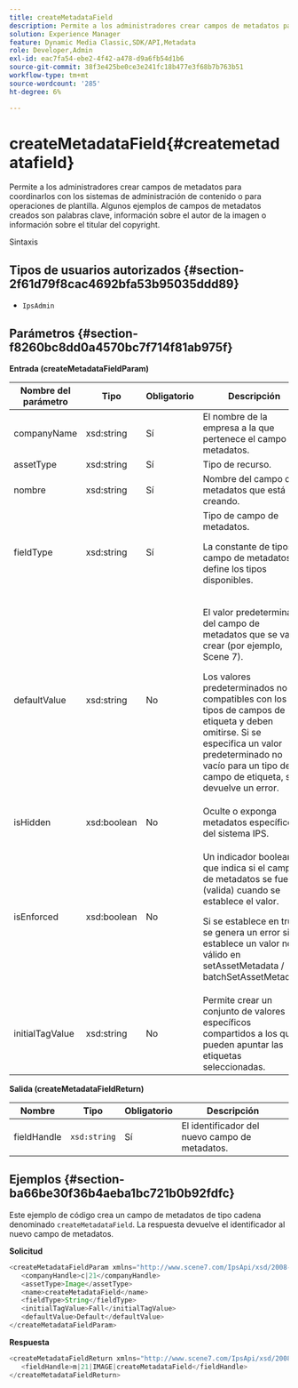 ```yaml
---
title: createMetadataField
description: Permite a los administradores crear campos de metadatos para coordinarlos con los sistemas de administración de contenido o para operaciones de plantilla. Algunos ejemplos de campos de metadatos creados son palabras clave, información sobre el autor de la imagen o información sobre el titular del copyright.
solution: Experience Manager
feature: Dynamic Media Classic,SDK/API,Metadata
role: Developer,Admin
exl-id: eac7fa54-ebe2-4f42-a478-d9a6fb54d1b6
source-git-commit: 38f3e425be0ce3e241fc18b477e3f68b7b763b51
workflow-type: tm+mt
source-wordcount: '285'
ht-degree: 6%

---
```


# createMetadataField{#createmetadatafield}

Permite a los administradores crear campos de metadatos para coordinarlos con los sistemas de administración de contenido o para operaciones de plantilla. Algunos ejemplos de campos de metadatos creados son palabras clave, información sobre el autor de la imagen o información sobre el titular del copyright.

Sintaxis

## Tipos de usuarios autorizados {#section-2f61d79f8cac4692bfa53b95035ddd89}

* `IpsAdmin`

## Parámetros {#section-f8260bc8dd0a4570bc7f714f81ab975f}

**Entrada (createMetadataFieldParam)**

<table id="table_E5B249BBED3B4D2F9CEE2CCF27472D1B"> 
 <thead> 
  <tr> 
   <th colname="col1" class="entry"> Nombre del parámetro </th> 
   <th colname="col2" class="entry"> Tipo </th> 
   <th colname="col3" class="entry"> Obligatorio </th> 
   <th colname="col4" class="entry"> Descripción </th> 
  </tr> 
 </thead>
 <tbody> 
  <tr> 
   <td colname="col1"> <span class="codeph"> <span class="varname"> companyName</span> </span> </td> 
   <td colname="col2"> <span class="codeph"> xsd:string</span> </td> 
   <td colname="col3"> Sí </td> 
   <td colname="col4"> El nombre de la empresa a la que pertenece el campo de metadatos. </td> 
  </tr> 
  <tr> 
   <td colname="col1"> <span class="codeph"> <span class="varname"> assetType</span> </span> </td> 
   <td colname="col2"> <span class="codeph"> xsd:string</span> </td> 
   <td colname="col3"> Sí </td> 
   <td colname="col4"> Tipo de recurso. </td> 
  </tr> 
  <tr> 
   <td colname="col1"> <span class="codeph"> <span class="varname"> nombre</span> </span> </td> 
   <td colname="col2"> <span class="codeph"> xsd:string</span> </td> 
   <td colname="col3"> Sí </td> 
   <td colname="col4"> Nombre del campo de metadatos que está creando. </td> 
  </tr> 
  <tr> 
   <td colname="col1"> <span class="codeph"> <span class="varname"> fieldType</span> </span> </td> 
   <td colname="col2"> <span class="codeph"> xsd:string</span> </td> 
   <td colname="col3"> Sí </td> 
   <td colname="col4">Tipo de campo de metadatos. <p>La constante de tipos de campo de metadatos define los tipos disponibles. </p> </td> 
  </tr> 
  <tr> 
   <td colname="col1"> <span class="codeph"> <span class="varname"> defaultValue</span> </span> </td> 
   <td colname="col2"> <span class="codeph"> xsd:string</span> </td> 
   <td colname="col3"> No </td> 
   <td colname="col4"> <p>El valor predeterminado del campo de metadatos que se va a crear (por ejemplo, <span class="codeph"> Scene 7</span>). </p> <p>Los valores predeterminados no son compatibles con los tipos de campos de etiqueta y deben omitirse. Si se especifica un valor predeterminado no vacío para un tipo de campo de etiqueta, se devuelve un error. </p> </td> 
  </tr> 
  <tr> 
   <td colname="col1"> <span class="codeph"> <span class="varname"> isHidden</span> </span> </td> 
   <td colname="col2"> <span class="codeph"> xsd:boolean</span> </td> 
   <td colname="col3"> No </td> 
   <td colname="col4"> Oculte o exponga metadatos específicos del sistema IPS. </td> 
  </tr> 
  <tr> 
   <td colname="col1"><span class="codeph"><span class="varname"> isEnforced</span></span> </td> 
   <td colname="col2"><span class="codeph"> xsd:boolean</span> </td> 
   <td colname="col3"> <p>No </p> </td> 
   <td colname="col4"> <p>Un indicador booleano que indica si el campo de metadatos se fuerza (valida) cuando se establece el valor. </p> <p>Si se establece en true, se genera un error si se establece un valor no válido en <span class="codeph"> setAssetMetadata</span> /<span class="codeph"> batchSetAssetMetadata</span>. </p> </td> 
  </tr> 
  <tr> 
   <td colname="col1"> <span class="codeph"> <span class="varname"> initialTagValue</span> </span> </td> 
   <td colname="col2"> <span class="codeph"> xsd:string</span> </td> 
   <td colname="col3"> No </td> 
   <td colname="col4"> Permite crear un conjunto de valores específicos compartidos a los que pueden apuntar las etiquetas seleccionadas. </td> 
  </tr> 
 </tbody> 
</table>

**Salida (createMetadataFieldReturn)**

| Nombre | Tipo | Obligatorio | Descripción |
|---|---|---|---|
| fieldHandle | `xsd:string` | Sí | El identificador del nuevo campo de metadatos. |

## Ejemplos {#section-ba66be30f36b4aeba1bc721b0b92fdfc}

Este ejemplo de código crea un campo de metadatos de tipo cadena denominado `createMetadataField`. La respuesta devuelve el identificador al nuevo campo de metadatos.

**Solicitud**

```java
<createMetadataFieldParam xmlns="http://www.scene7.com/IpsApi/xsd/2008-01-15">
   <companyHandle>c|21</companyHandle>
   <assetType>Image</assetType>
   <name>createMetadataField</name>
   <fieldType>String</fieldType>
   <initialTagValue>Fall</initialTagValue>
   <defaultValue>Default</defaultValue>
</createMetadataFieldParam>
```

**Respuesta**

```java
<createMetadataFieldReturn xmlns="http://www.scene7.com/IpsApi/xsd/2008-01-15">
   <fieldHandle>m|21|IMAGE|createMetadataField</fieldHandle>
</createMetadataFieldReturn>
```
